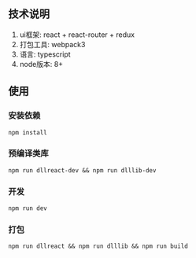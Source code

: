 ## 技术说明
1. ui框架: react + react-router + redux
2. 打包工具: webpack3
3. 语言: typescript
4. node版本: 8+

## 使用
### 安装依赖
    npm install
### 预编译类库
    npm run dllreact-dev && npm run dlllib-dev
### 开发
    npm run dev
### 打包
    npm run dllreact && npm run dlllib && npm run build